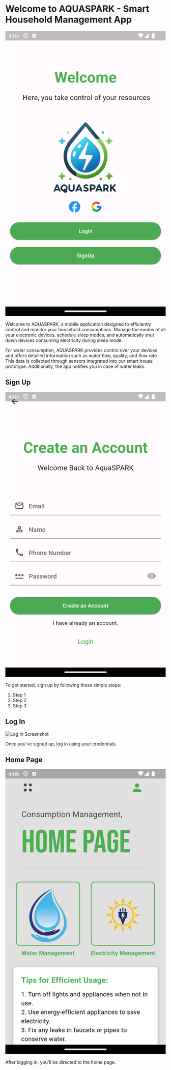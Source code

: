 # Welcome to AQUASPARK - Smart Household Management App

![Welcome Page](welcomepage.png)

Welcome to AQUASPARK, a mobile application designed to efficiently control and monitor your household consumptions. Manage the modes of all your electronic devices, schedule sleep modes, and automatically shut down devices consuming electricity during sleep mode.

For water consumption, AQUASPARK provides control over your devices and offers detailed information such as water flow, quality, and flow rate. This data is collected through sensors integrated into our smart house prototype. Additionally, the app notifies you in case of water leaks.

## Sign Up

![Sign Up Screenshot](signup.png)

To get started, sign up by following these simple steps:
1. Step 1
2. Step 2
3. Step 3

## Log In

![Log In Screenshot](login.png)

Once you've signed up, log in using your credentials.

## Home Page

![Home Page Screenshot](homepage.png)

After logging in, you'll be directed to the home page.
